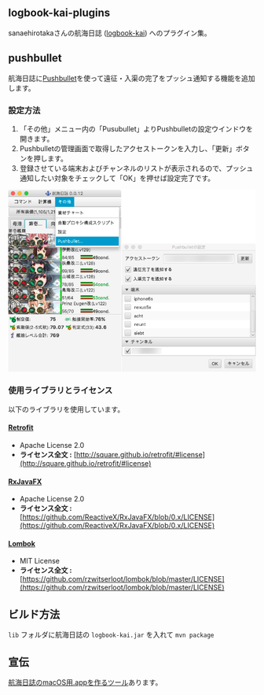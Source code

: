 logbook-kai-plugins
-------------------

sanaehirotakaさんの航海日誌 ([logbook-kai](https://github.com/sanaehirotaka/logbook-kai)) へのプラグイン集。

## pushbullet

航海日誌に[Pushbullet](https://www.pushbullet.com/)を使って遠征・入渠の完了をプッシュ通知する機能を追加します。  

### 設定方法

1. 「その他」メニュー内の「Pusubullet」よりPushbulletの設定ウインドウを開きます。
2. Pushbulletの管理画面で取得したアクセストークンを入力し、「更新」ボタンを押します。
3. 登録させている端末およびチャンネルのリストが表示されるので、プッシュ通知したい対象をチェックして「OK」を押せば設定完了です。

![Pushbullet設定画面](./img/logbook-kai-pushbullet.png)

### 使用ライブラリとライセンス

以下のライブラリを使用しています。

#### [Retrofit](http://square.github.io/retrofit/)

* Apache License 2.0
* **ライセンス全文 :** [http://square.github.io/retrofit/#license](http://square.github.io/retrofit/#license)

#### [RxJavaFX](https://github.com/ReactiveX/RxJavaFX)

* Apache License 2.0
* **ライセンス全文 :** [https://github.com/ReactiveX/RxJavaFX/blob/0.x/LICENSE](https://github.com/ReactiveX/RxJavaFX/blob/0.x/LICENSE)

#### [Lombok](https://projectlombok.org/)

* MIT License
* **ライセンス全文 :** [https://github.com/rzwitserloot/lombok/blob/master/LICENSE](https://github.com/rzwitserloot/lombok/blob/master/LICENSE)

## ビルド方法

`lib` フォルダに航海日誌の `logbook-kai.jar` を入れて `mvn package`

## 宣伝

[航海日誌のmacOS用.appを作るツール](https://github.com/rsky/logbook-packager)あります。
